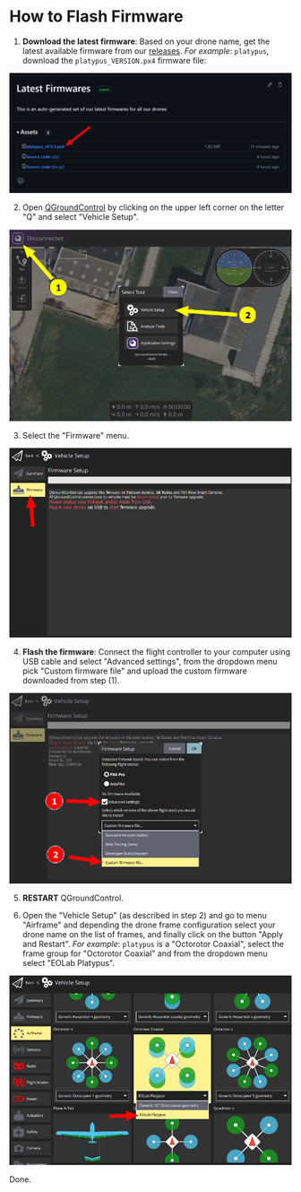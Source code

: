 # How to Flash Firmware

1. **Download the latest firmware**: Based on your drone name, get the latest available firmware from our [releases](https://github.com/EOLab-HSRW/drones-fw/releases). *For example*: `platypus`, download the `platypus_VERSION.px4` firmware file:

![releases](/assets/releases.png)

2. Open [QGroundControl](https://qgroundcontrol.com/) by clicking on the upper left corner on the letter "Q" and select "Vehicle Setup".

![QGroundControl Home](/assets/qgroundcontrol-home.png)

3. Select the "Firmware" menu.

![Firmware Menu](/assets/qgroundcontrol-firmware-menu.png)

4. **Flash the firmware**: Connect the flight controller to your computer using USB cable and select "Advanced settings", from the dropdown menu pick "Custom firmware file" and upload the custom firmware downloaded from step (1).

![Flash Custom Firmware](/assets/qgroundcontrol-firmware.png)

5. **RESTART** QGroundControl.

6. Open the "Vehicle Setup" (as described in step 2) and go to menu "Airframe" and depending the drone frame configuration select your drone name on the list of frames, and finally click on the button "Apply and Restart". *For example*: `platypus` is a "Octorotor Coaxial", select the frame group for "Octorotor Coaxial" and from the dropdown menu select "EOLab Platypus".

![Select airframe](/assets/qgroundcontrol-select-airframe.png)

Done.
